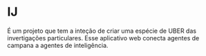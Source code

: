 # IJ
É um projeto que tem a inteção de criar uma espécie de UBER das invertigações particulares. Esse aplicativo web conecta agentes de campana a agentes de inteligência.
